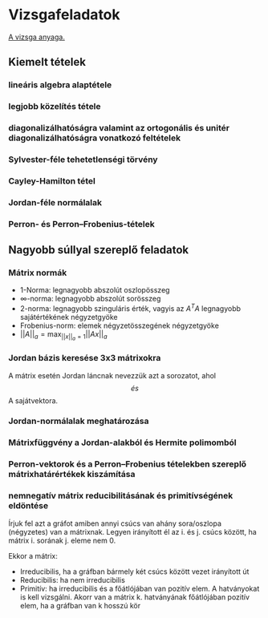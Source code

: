 # Vizsgafeladatok

[A vizsga anyaga.](of_20fm.pdf)



## Kiemelt tételek

### lineáris algebra alaptétele

### legjobb közelítés tétele

### diagonalizálhatóságra valamint az ortogonális és unitér diagonalizálhatóságra vonatkozó feltételek

### Sylvester-féle tehetetlenségi törvény

### Cayley-Hamilton tétel

### Jordan-féle normálalak

### Perron- és Perron–Frobenius-tételek

## Nagyobb súllyal szereplő feladatok

### Mátrix normák
- 1-Norma: legnagyobb abszolút oszlopösszeg
- $\infty$-norma: legnagyobb abszolút sorösszeg
- 2-norma: legnagyobb szinguláris érték, vagyis az $A^T A$ legnagyobb sajátértékének négyzetgyöke
- Frobenius-norm: elemek négyzetösszegének négyzetgyöke
- $||A||_a = \max_{||x||_a=1}||Ax||_a$

### Jordan bázis keresése 3x3 mátrixokra

A mátrix esetén Jordan láncnak nevezzük azt a sorozatot, ahol $$ és $$ A sajátvektora.

### Jordan-normálalak meghatározása

### Mátrixfüggvény a Jordan-alakból és Hermite polimomból

### Perron-vektorok és a Perron–Frobenius tételekben szereplő mátrixhatárértékek kiszámítása

### nemnegatív mátrix reducibilitásának és primitívségének eldöntése

Írjuk fel azt a gráfot amiben annyi csúcs van ahány sora/oszlopa (négyzetes) van a mátrixnak. Legyen irányított él az i. és j. csúcs között, ha mátrix i. sorának j. eleme nem 0.

Ekkor a mátrix:
- Irreducibilis, ha a gráfban bármely két csúcs között vezet irányított út
- Reducibilis: ha nem irreducibilis
- Primitív: ha irreducibilis és a főátlójában van pozitív elem. A hatványokat is kell vizsgálni. Akorr van a mátrix k. hatványának főátlójában pozitív elem, ha a gráfban van k hosszú kör